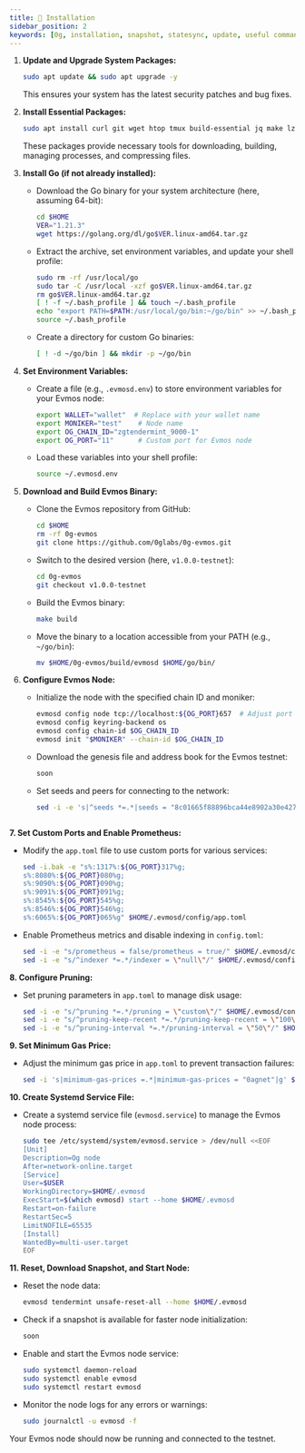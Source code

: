 ```yaml
---
title: 💾 Installation
sidebar_position: 2
keywords: [0g, installation, snapshot, statesync, update, useful commands]
---
```


1. **Update and Upgrade System Packages:**

   ```bash
   sudo apt update && sudo apt upgrade -y
   ```

   This ensures your system has the latest security patches and bug fixes.

2. **Install Essential Packages:**

   ```bash
   sudo apt install curl git wget htop tmux build-essential jq make lz4 gcc unzip -y
   ```

   These packages provide necessary tools for downloading, building, managing processes, and compressing files.

3. **Install Go (if not already installed):**

   - Download the Go binary for your system architecture (here, assuming 64-bit):

     ```bash
     cd $HOME
     VER="1.21.3"
     wget https://golang.org/dl/go$VER.linux-amd64.tar.gz
     ```

   - Extract the archive, set environment variables, and update your shell profile:

     ```bash
     sudo rm -rf /usr/local/go
     sudo tar -C /usr/local -xzf go$VER.linux-amd64.tar.gz
     rm go$VER.linux-amd64.tar.gz
     [ ! -f ~/.bash_profile ] && touch ~/.bash_profile
     echo "export PATH=$PATH:/usr/local/go/bin:~/go/bin" >> ~/.bash_profile
     source ~/.bash_profile
     ```

   - Create a directory for custom Go binaries:

     ```bash
     [ ! -d ~/go/bin ] && mkdir -p ~/go/bin
     ```

4. **Set Environment Variables:**

   - Create a file (e.g., `.evmosd.env`) to store environment variables for your Evmos node:

     ```bash
     export WALLET="wallet"  # Replace with your wallet name
     export MONIKER="test"    # Node name
     export OG_CHAIN_ID="zgtendermint_9000-1"
     export OG_PORT="11"      # Custom port for Evmos node
     ```

   - Load these variables into your shell profile:

     ```bash
     source ~/.evmosd.env
     ```

5. **Download and Build Evmos Binary:**

   - Clone the Evmos repository from GitHub:

     ```bash
     cd $HOME
     rm -rf 0g-evmos
     git clone https://github.com/0glabs/0g-evmos.git
     ```

   - Switch to the desired version (here, `v1.0.0-testnet`):

     ```bash
     cd 0g-evmos
     git checkout v1.0.0-testnet
     ```

   - Build the Evmos binary:

     ```bash
     make build
     ```

   - Move the binary to a location accessible from your PATH (e.g., `~/go/bin`):

     ```bash
     mv $HOME/0g-evmos/build/evmosd $HOME/go/bin/
     ```

6. **Configure Evmos Node:**

   - Initialize the node with the specified chain ID and moniker:

     ```bash
     evmosd config node tcp://localhost:${OG_PORT}657  # Adjust port if needed
     evmosd config keyring-backend os
     evmosd config chain-id $OG_CHAIN_ID
     evmosd init "$MONIKER" --chain-id $OG_CHAIN_ID
     ```

   - Download the genesis file and address book for the Evmos testnet:

     ```bash
     soon
     ```

   - Set seeds and peers for connecting to the network:

     ```bash
     sed -i -e 's|^seeds *=.*|seeds = "8c01665f88896bca44e8902a30e4278bed08033f@54.241.167.190:26656,b288e8b37f4b0dbd9a03e8ce926cd9c801aacf27@54.176.175.48:26656,8e20e8e88d504e67c7a3a58c2ea31d965aa2a890@54.193.250.204:26656"|' $HOME/.evmosd/config/config.toml
   ```

**7. Set Custom Ports and Enable Prometheus:**

   - Modify the `app.toml` file to use custom ports for various services:

     ```bash
     sed -i.bak -e "s%:1317%:${OG_PORT}317%g;
     s%:8080%:${OG_PORT}080%g;
     s%:9090%:${OG_PORT}090%g;
     s%:9091%:${OG_PORT}091%g;
     s%:8545%:${OG_PORT}545%g;
     s%:8546%:${OG_PORT}546%g;
     s%:6065%:${OG_PORT}065%g" $HOME/.evmosd/config/app.toml
     ```

   - Enable Prometheus metrics and disable indexing in `config.toml`:

     ```bash
     sed -i -e "s/prometheus = false/prometheus = true/" $HOME/.evmosd/config/config.toml
     sed -i -e "s/^indexer *=.*/indexer = \"null\"/" $HOME/.evmosd/config/config.toml
     ```

**8. Configure Pruning:**

   - Set pruning parameters in `app.toml` to manage disk usage:

     ```bash
     sed -i -e "s/^pruning *=.*/pruning = \"custom\"/" $HOME/.evmosd/config/app.toml
     sed -i -e "s/^pruning-keep-recent *=.*/pruning-keep-recent = \"100\"/" $HOME/.evmosd/config/app.toml
     sed -i -e "s/^pruning-interval *=.*/pruning-interval = \"50\"/" $HOME/.evmosd/config/app.toml
     ```

**9. Set Minimum Gas Price:**

   - Adjust the minimum gas price in `app.toml` to prevent transaction failures:

     ```bash
     sed -i 's|minimum-gas-prices =.*|minimum-gas-prices = "0agnet"|g' $HOME/.evmosd/config/app.toml
     ```

**10. Create Systemd Service File:**

   - Create a systemd service file (`evmosd.service`) to manage the Evmos node process:

     ```bash
     sudo tee /etc/systemd/system/evmosd.service > /dev/null <<EOF
     [Unit]
     Description=Og node
     After=network-online.target
     [Service]
     User=$USER
     WorkingDirectory=$HOME/.evmosd
     ExecStart=$(which evmosd) start --home $HOME/.evmosd
     Restart=on-failure
     RestartSec=5
     LimitNOFILE=65535
     [Install]
     WantedBy=multi-user.target
     EOF
     ```

**11. Reset, Download Snapshot, and Start Node:**

   - Reset the node data:

     ```bash
     evmosd tendermint unsafe-reset-all --home $HOME/.evmosd
     ```

   - Check if a snapshot is available for faster node initialization:

     ```bash
     soon
     ```

   - Enable and start the Evmos node service:

     ```bash
     sudo systemctl daemon-reload
     sudo systemctl enable evmosd
     sudo systemctl restart evmosd
     ```

   - Monitor the node logs for any errors or warnings:

     ```bash
     sudo journalctl -u evmosd -f
     ```

Your Evmos node should now be running and connected to the testnet.
